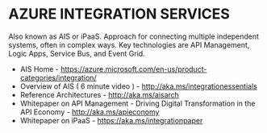 # AZURE INTEGRATION SERVICES

Also known as AIS or iPaaS. Approach for connecting multiple independent systems, often in complex ways.   Key technologies are API Management, Logic Apps, Service Bus, and Event Grid.

* AIS Home - https://azure.microsoft.com/en-us/product-categories/integration/
* Overview of AIS ( 6 minute video )  - http://aka.ms/integrationessentials
* Reference Architectures - http://aka.ms/aisarch
* Whitepaper on API Management - Driving Digital Transformation in the API Economy - http://aka.ms/apieconomy 
* Whitepaper on iPaaS - https://aka.ms/integrationpaper
